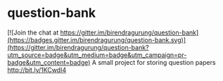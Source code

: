 # question-bank

[![Join the chat at https://gitter.im/birendragurung/question-bank](https://badges.gitter.im/birendragurung/question-bank.svg)](https://gitter.im/birendragurung/question-bank?utm_source=badge&utm_medium=badge&utm_campaign=pr-badge&utm_content=badge)
A small project for storing question papers
http://bit.ly/1KCwdI4
